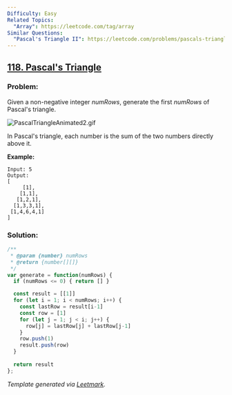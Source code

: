 ```yaml
---
Difficulty: Easy
Related Topics:
  "Array": https://leetcode.com/tag/array
Similar Questions:
  "Pascal's Triangle II": https://leetcode.com/problems/pascals-triangle-ii
---
```


## [118. Pascal's Triangle](https://leetcode.com/problems/pascals-triangle/description/)

### Problem:

Given a non-negative integer *numRows*, generate the first *numRows* of Pascal's triangle.

![PascalTriangleAnimated2.gif](https://upload.wikimedia.org/wikipedia/commons/0/0d/PascalTriangleAnimated2.gif)

In Pascal's triangle, each number is the sum of the two numbers directly above it.

**Example:**

```
Input: 5
Output:
[
     [1],
    [1,1],
   [1,2,1],
  [1,3,3,1],
 [1,4,6,4,1]
]

```

### Solution:

```javascript
/**
 * @param {number} numRows
 * @return {number[][]}
 */
var generate = function(numRows) {
  if (numRows <= 0) { return [] }

  const result = [[1]]
  for (let i = 1; i < numRows; i++) {
    const lastRow = result[i-1]
    const row = [1]
    for (let j = 1; j < i; j++) {
      row[j] = lastRow[j] + lastRow[j-1]
    }
    row.push(1)
    result.push(row)
  }
  
  return result
};
```


*Template generated via [Leetmark](https://github.com/crimx/crx-leetmark).*

